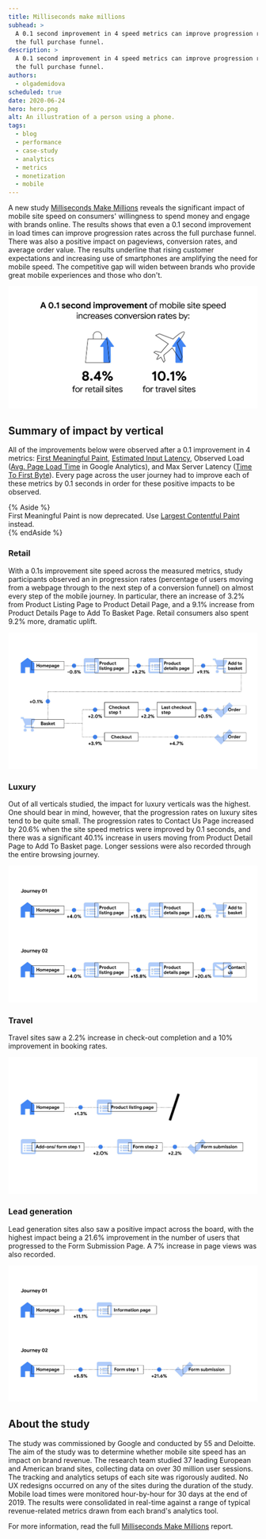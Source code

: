 ```yaml
---
title: Milliseconds make millions
subhead: >
  A 0.1 second improvement in 4 speed metrics can improve progression rates across
  the full purchase funnel.
description: >
  A 0.1 second improvement in 4 speed metrics can improve progression rates across
  the full purchase funnel.
authors:
  - olgademidova
scheduled: true
date: 2020-06-24
hero: hero.png
alt: An illustration of a person using a phone.
tags:
  - blog
  - performance
  - case-study
  - analytics
  - metrics
  - monetization
  - mobile
---
```


A new study [Milliseconds Make Millions][report]
reveals the significant impact of mobile site speed on consumers' willingness to
spend money and engage with brands online. The results shows that even a 0.1
second improvement in load times can improve progression rates across the full
purchase funnel. There was also a positive impact on pageviews, conversion
rates, and average order value. The results underline that rising customer
expectations and increasing use of smartphones are amplifying the need for
mobile speed. The competitive gap will widen between brands who provide great
mobile experiences and those who don't.

<img src="summary.jpg"
     alt="A 0.1 second improvement of mobile site speed increases conversion rates
          by 8.4% for retail sites and 10.1% for travel sites.">

## Summary of impact by vertical

All of the improvements below were observed after a 0.1 improvement in 4
metrics: [First Meaningful Paint](/first-meaningful-paint/),
[Estimated Input Latency](/estimated-input-latency/), Observed
Load ([Avg. Page Load Time](https://support.google.com/analytics/answer/2383341)
in Google Analytics), and Max Server Latency ([Time To First
Byte](/time-to-first-byte/)).
Every page across the user journey had to improve each of these metrics by 0.1
seconds in order for these positive impacts to be observed.

{% Aside %}  
First Meaningful Paint is now deprecated. Use [Largest Contentful
Paint](/lcp/) instead.  
{% endAside %}

### Retail

With a 0.1s improvement site speed across the measured metrics, study participants observed an in progression rates (percentage of users moving from a webpage through to the next step of a conversion funnel) on almost every step of the mobile journey. In particular, there an increase of 3.2% from Product Listing Page to Product Detail Page, and a 9.1% increase from Product Details Page to Add To Basket Page. Retail consumers also spent 9.2% more, dramatic uplift.

<img src="retail.jpg"
     alt="Detailed description of how progression rates were affected for retail sites.
          Homepage to Product Listing page: -0.5%. Product Listing page to Product Details page: 3.2%.
          Product Details page to Add To Basket page: 9.1%. Add To Basket page to Basket page: 0.1%. Basket page to
          Checkout page: 3.9%. Checkout to Order page: 4.7%.">

### Luxury

Out of all verticals studied, the impact for luxury verticals was the highest.
One should bear in mind, however, that the progression rates on luxury sites
tend to be quite small. The progression rates to Contact Us Page increased by
20.6% when the site speed metrics were improved by 0.1 seconds, and there was a
significant 40.1% increase in users moving from Product Detail Page to Add To
Basket page. Longer sessions were also recorded through the entire browsing
journey.

<img src="luxury.jpg"
     alt="Detailed description of how progression rates were affected for luxury sites.
          Homepage to Product Listing page: 4.0%. Product Listing page to 
          Product Details page: 15.8%. Product Details page to Add To Basket: 40.1%.">

### Travel

Travel sites saw a 2.2% increase in check-out completion and a 10% improvement
in booking rates.

<img src="travel.jpg"
     alt="Detailed description of how progression rates were affected for travel sites.
          Form Step 1 page to Form Step 2 page: 2.0%. Form Step 2 page to Form Submission page: 2.2%.">

### Lead generation

Lead generation sites also saw a positive impact across the board, with the
highest impact being a 21.6% improvement in the number of users that progressed
to the Form Submission Page. A 7% increase in page views was also recorded.

<img src="lead-gen.jpg"
     alt="Detailed description of how progression rates were affected for lead generation sites.
          Homepage to Form Step 1 page: 5.5%. Form Step 1 page to Submission page: 21.6%.">

## About the study

The study was commissioned by Google and conducted by 55 and Deloitte. The aim
of the study was to determine whether mobile site speed has an impact on brand
revenue. The research team studied 37 leading European and American brand sites,
collecting data on over 30 million user sessions.
The tracking and analytics setups of each site was rigorously audited. No UX
redesigns occurred on any of the sites during the duration of the study. Mobile
load times were monitored hour-by-hour for 30 days at the end of 2019. The
results were consolidated in real-time against a range of typical
revenue-related metrics drawn from each brand's analytics tool. 

For more information, read the full [Milliseconds Make Millions][report] report.

[report]: https://www2.deloitte.com/ie/en/pages/consulting/articles/milliseconds-make-millions.html
